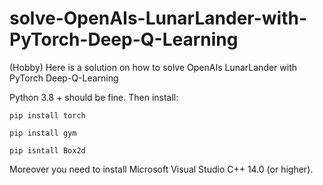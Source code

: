 # solve-OpenAIs-LunarLander-with-PyTorch-Deep-Q-Learning
(Hobby) Here is a solution on how to solve OpenAIs LunarLander with PyTorch Deep-Q-Learning

Python 3.8 + should be fine. Then install: 
```
pip install torch
```
```
pip install gym
```
```
pip isntall Box2d
```
Moreover you need to install Microsoft Visual Studio C++ 14.0 (or higher). 
